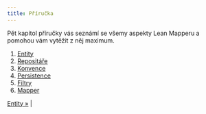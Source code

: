 ```yaml
---
title: Příručka
---
```


Pět kapitol příručky vás seznámí se všemy aspekty Lean Mapperu a pomohou vám vytěžit z něj maximum.

1. [Entity](entity/)
2. [Repositáře](repositare/)
3. [Konvence](konvence/)
4. [Persistence](persistence/)
5. [Filtry](filtry/)
6. [Mapper](mapper/)

[Entity »](entity/) |
